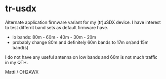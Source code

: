 # tr-usdx
Alternate application firmware variant for my (tr)uSDX device.
I have interest to test differnt band sets as default firmware have.
  - lo bands: 80m - 60m - 40m - 30m - 20m
  - probably change 80m and definitely 60m bands to 17m or/and 15m band(s)

I do not have any useful antenna on low bands and 60m is not much traffic in my QTH.

Matti / OH2AWX
